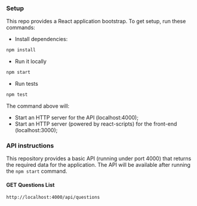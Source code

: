 ### Setup

This repo provides a React application bootstrap. To get setup, run these commands:

- Install dependencies:

```sh
npm install
```

- Run it locally

```sh
npm start
```

- Run tests

```sh
npm test
```

The command above will:

- Start an HTTP server for the API (localhost:4000);
- Start an HTTP server (powered by react-scripts) for the front-end (localhost:3000);

### API instructions

This repository provides a basic API (running under port 4000) that returns the required data for the application.
The API will be available after running the `npm start` command.

#### GET Questions List

`http://localhost:4000/api/questions`

